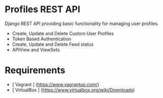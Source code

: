 # Profiles REST API

Django REST API providing basic functionality for managing user profiles.

- Create, Update and Delete  Custom User Profiles
- Token Based Authentication
- Create, Update and Delete Feed status
- APIView and ViewSets 

# Requirements 

- [ Vagrant ] (https://www.vagrantup.com/)
- [ VirtualBox ] (https://www.virtualbox.org/wiki/Downloads)
